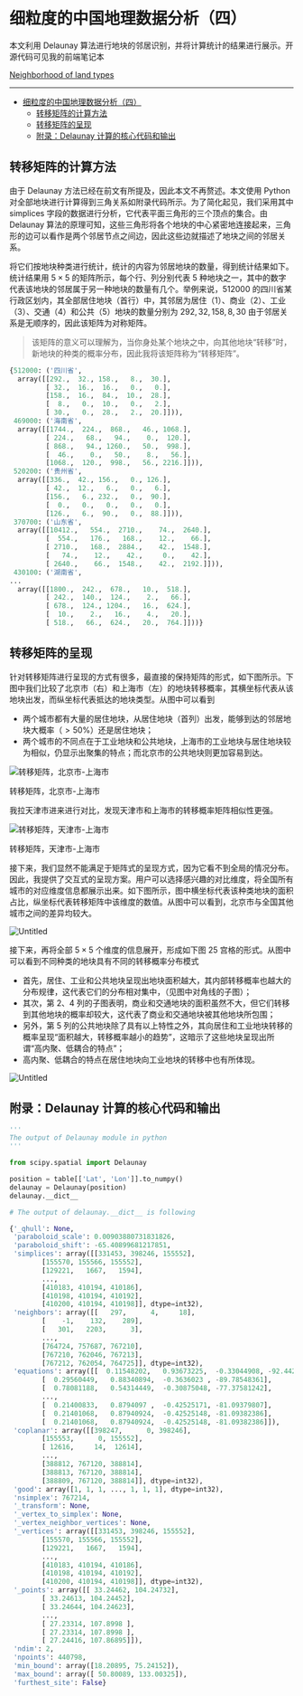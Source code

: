 # 细粒度的中国地理数据分析（四）

本文利用 Delaunay 算法进行地块的邻居识别，并将计算统计的结果进行展示。开源代码可见我的前端笔记本

[Neighborhood of land types](https://observablehq.com/@listenzcc/neighborhood-of-land-types)

---
- [细粒度的中国地理数据分析（四）](#细粒度的中国地理数据分析四)
  - [转移矩阵的计算方法](#转移矩阵的计算方法)
  - [转移矩阵的呈现](#转移矩阵的呈现)
  - [附录：Delaunay 计算的核心代码和输出](#附录delaunay-计算的核心代码和输出)


## 转移矩阵的计算方法

由于 Delaunay 方法已经在前文有所提及，因此本文不再赘述。本文使用 Python 对全部地块进行计算得到三角关系如附录代码所示。为了简化起见，我们采用其中 simplices 字段的数据进行分析，它代表平面三角形的三个顶点的集合。由 Delaunay 算法的原理可知，这些三角形将各个地块的中心紧密地连接起来，三角形的边可以看作是两个邻居节点之间边，因此这些边就描述了地块之间的邻居关系。

将它们按地块种类进行统计，统计的内容为邻居地块的数量，得到统计结果如下。统计结果用 $5 \times 5$ 的矩阵所示，每个行、列分别代表 $5$ 种地块之一，其中的数字代表该地块的邻居属于另一种地块的数量有几个。举例来说，512000 的四川省某行政区划内，其全部居住地块（首行）中，其邻居为居住（1）、商业（2）、工业（3）、交通（4）和公共（5）地块的数量分别为 $292,  32, 158,   8,  30$ 由于邻居关系是无顺序的，因此该矩阵为对称矩阵。

> 该矩阵的意义可以理解为，当你身处某个地块之中，向其他地块“转移”时，新地块的种类的概率分布，因此我将该矩阵称为“转移矩阵”。
> 

```python
{512000: ('四川省',
  array([[292.,  32., 158.,   8.,  30.],
         [ 32.,  16.,  16.,   0.,   0.],
         [158.,  16.,  84.,  10.,  28.],
         [  8.,   0.,  10.,   0.,   2.],
         [ 30.,   0.,  28.,   2.,  20.]])),
 469000: ('海南省',
  array([[1744.,  224.,  868.,   46., 1068.],
         [ 224.,   68.,   94.,    0.,  120.],
         [ 868.,   94., 1260.,   50.,  998.],
         [  46.,    0.,   50.,    8.,   56.],
         [1068.,  120.,  998.,   56., 2216.]])),
 520200: ('贵州省',
  array([[336.,  42., 156.,   0., 126.],
         [ 42.,  12.,   6.,   0.,   6.],
         [156.,   6., 232.,   0.,  90.],
         [  0.,   0.,   0.,   0.,   0.],
         [126.,   6.,  90.,   0.,  88.]])),
 370700: ('山东省',
  array([[10412.,   554.,  2710.,    74.,  2640.],
         [  554.,   176.,   168.,    12.,    66.],
         [ 2710.,   168.,  2884.,    42.,  1548.],
         [   74.,    12.,    42.,     0.,    42.],
         [ 2640.,    66.,  1548.,    42.,  2192.]])),
 430100: ('湖南省',
...
  array([[1800.,  242.,  678.,   10.,  518.],
         [ 242.,  140.,  124.,    2.,   66.],
         [ 678.,  124., 1204.,   16.,  624.],
         [  10.,    2.,   16.,    4.,   20.],
         [ 518.,   66.,  624.,   20.,  764.]]))}
```

## 转移矩阵的呈现

针对转移矩阵进行呈现的方式有很多，最直接的保持矩阵的形式，如下图所示。下图中我们比较了北京市（右）和上海市（左）的地块转移概率，其横坐标代表从该地块出发，而纵坐标代表抵达的地块类型。从图中可以看到

- 两个城市都有大量的居住地块，从居住地块（首列）出发，能够到达的邻居地块大概率（$\gt 50 \%$）还是居住地块；
- 两个城市的不同点在于工业地块和公共地块，上海市的工业地块与居住地块较为相似，仍显示出聚集的特点；而北京市的公共地块则更加容易到达。

![转移矩阵，北京市-上海市](%E7%BB%86%E7%B2%92%E5%BA%A6%E7%9A%84%E4%B8%AD%E5%9B%BD%E5%9C%B0%E7%90%86%E6%95%B0%E6%8D%AE%E5%88%86%E6%9E%90%EF%BC%88%E5%9B%9B%EF%BC%89%2071d6770b15c54e86b3bc957c2dca4f91/Untitled.png)

转移矩阵，北京市-上海市

我拉天津市进来进行对比，发现天津市和上海市的转移概率矩阵相似性更强。

![转移矩阵，天津市-上海市](%E7%BB%86%E7%B2%92%E5%BA%A6%E7%9A%84%E4%B8%AD%E5%9B%BD%E5%9C%B0%E7%90%86%E6%95%B0%E6%8D%AE%E5%88%86%E6%9E%90%EF%BC%88%E5%9B%9B%EF%BC%89%2071d6770b15c54e86b3bc957c2dca4f91/Untitled%201.png)

转移矩阵，天津市-上海市

接下来，我们显然不能满足于矩阵式的呈现方式，因为它看不到全局的情况分布。因此，我提供了交互式的呈现方案。用户可以选择感兴趣的对比维度，将全国所有城市的对应维度信息都展示出来。如下图所示，图中横坐标代表该种类地块的面积占比，纵坐标代表转移矩阵中该维度的数值。从图中可以看到，北京市与全国其他城市之间的差异均较大。

![Untitled](%E7%BB%86%E7%B2%92%E5%BA%A6%E7%9A%84%E4%B8%AD%E5%9B%BD%E5%9C%B0%E7%90%86%E6%95%B0%E6%8D%AE%E5%88%86%E6%9E%90%EF%BC%88%E5%9B%9B%EF%BC%89%2071d6770b15c54e86b3bc957c2dca4f91/Untitled%202.png)

接下来，再将全部 $5 \times 5$ 个维度的信息展开，形成如下图 $25$ 宫格的形式。从图中可以看到不同种类的地块具有不同的转移概率分布模式

- 首先，居住、工业和公共地块呈现出地块面积越大，其内部转移概率也越大的分布规律，这代表它们的分布相对集中，（见图中对角线的子图）；
- 其次，第 2、4 列的子图表明，商业和交通地块的面积虽然不大，但它们转移到其他地块的概率却较大，这代表了商业和交通地块被其他地块所包围；
- 另外，第 5 列的公共地块除了具有以上特性之外，其向居住和工业地块转移的概率呈现“面积越大，转移概率越小的趋势”，这暗示了这些地块呈现出所谓“高内聚、低耦合的特点”；
- 高内聚、低耦合的特点在居住地块向工业地块的转移中也有所体现。

![Untitled](%E7%BB%86%E7%B2%92%E5%BA%A6%E7%9A%84%E4%B8%AD%E5%9B%BD%E5%9C%B0%E7%90%86%E6%95%B0%E6%8D%AE%E5%88%86%E6%9E%90%EF%BC%88%E5%9B%9B%EF%BC%89%2071d6770b15c54e86b3bc957c2dca4f91/Untitled%203.png)

## 附录：Delaunay 计算的核心代码和输出

```python
'''
The output of Delaunay module in python
'''

from scipy.spatial import Delaunay

position = table[['Lat', 'Lon']].to_numpy()
delaunay = Delaunay(position)
delaunay.__dict__

# The output of delaunay.__dict__ is following

{'_qhull': None,
 'paraboloid_scale': 0.00903880731831826,
 'paraboloid_shift': -65.40899681217851,
 'simplices': array([[331453, 398246, 155552],
        [155570, 155566, 155552],
        [129221,   1667,   1594],
        ...,
        [410183, 410194, 410186],
        [410198, 410194, 410192],
        [410200, 410194, 410198]], dtype=int32),
 'neighbors': array([[   297,      4,     18],
        [    -1,    132,    289],
        [   301,   2203,      3],
        ...,
        [764724, 757687, 767210],
        [767210, 762046, 767213],
        [767212, 762054, 764725]], dtype=int32),
 'equations': array([[  0.11548202,   0.93673225,  -0.33044908, -92.44259623],
        [  0.29560449,   0.88340894,  -0.3636023 , -89.78548361],
        [  0.78081188,   0.54314449,  -0.30875048, -77.37581242],
        ...,
        [  0.21400833,   0.8794097 ,  -0.42525171, -81.09379807],
        [  0.21401068,   0.87940924,  -0.42525148, -81.09382386],
        [  0.21401068,   0.87940924,  -0.42525148, -81.09382386]]),
 'coplanar': array([[398247,      0, 398246],
        [155553,      0, 155552],
        [ 12616,     14,  12614],
        ...,
        [388812, 767120, 388814],
        [388813, 767120, 388814],
        [388809, 767120, 388814]], dtype=int32),
 'good': array([1, 1, 1, ..., 1, 1, 1], dtype=int32),
 'nsimplex': 767214,
 '_transform': None,
 '_vertex_to_simplex': None,
 '_vertex_neighbor_vertices': None,
 '_vertices': array([[331453, 398246, 155552],
        [155570, 155566, 155552],
        [129221,   1667,   1594],
        ...,
        [410183, 410194, 410186],
        [410198, 410194, 410192],
        [410200, 410194, 410198]], dtype=int32),
 '_points': array([[ 33.24462, 104.24732],
        [ 33.24613, 104.24452],
        [ 33.24644, 104.24623],
        ...,
        [ 27.23314, 107.8998 ],
        [ 27.23314, 107.8998 ],
        [ 27.24416, 107.86895]]),
 'ndim': 2,
 'npoints': 440798,
 'min_bound': array([18.20895, 75.24152]),
 'max_bound': array([ 50.80089, 133.00325]),
 'furthest_site': False}
```